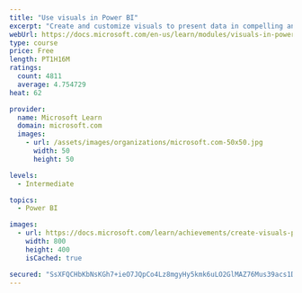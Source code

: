 ```yaml
---
title: "Use visuals in Power BI"
excerpt: "Create and customize visuals to present data in compelling and insightful ways."
webUrl: https://docs.microsoft.com/en-us/learn/modules/visuals-in-power-bi/
type: course
price: Free
length: PT1H16M
ratings:
  count: 4811
  average: 4.754729
heat: 62

provider:
  name: Microsoft Learn
  domain: microsoft.com
  images:
    - url: /assets/images/organizations/microsoft.com-50x50.jpg
      width: 50
      height: 50

levels:
  - Intermediate

topics:
  - Power BI

images:
  - url: https://docs.microsoft.com/learn/achievements/create-visuals-power-bi-desktop-social.png
    width: 800
    height: 400
    isCached: true

secured: "SsXFQCHbKbNsKGh7+ieO7JQpCo4Lz8mgyHy5kmk6uLO2GlMAZ76Mus39acs1DpBb+YaIHMV9J+wMcTQxju//7AVixVLY0TOa+y2WT3DbN/IoEcP0BVFfP4+vm4IaA7dhe2Ldpp8Q8sIyCLo3hnRL9FBxv6tFDe+u6LctQ62i3jH7qsgLAkFQjHpSjG0XaKjDhW2HovsCEQCh0n6Lt8NKKFe+t9EoiRqFN5NQh2s770PGObM0eZDbaP9rgJ2/GnxigxUNn1oOMGxBTqOwisRtzfNKTnyFM7wZUNNbGsj8jjqDWjJS0eq6yaePIA8iFz7flf/MWWcGwT7jkIot1Fc+WNKbxmc8LLkr0DXVKiwYIeQXDLv6u0cIzyba9H/30RruFPoFW2makR3RAhWsiDAvEe8Osq5J02CJDMYaoqUYAf4=;9RHZMS4WHC4NRKfB8JroLA=="
---
```


